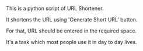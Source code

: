 This is a python script of URL Shortener. 

It shortens the URL using 'Generate Short URL' button. 

For that, URL should be entered in the required space. 

It's a task which most people use it in day to day lives.
